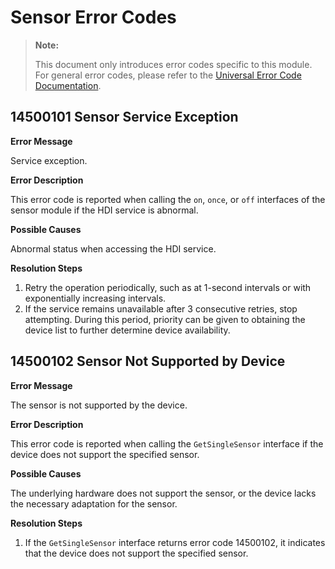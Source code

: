 # Sensor Error Codes

> **Note:**
>
> This document only introduces error codes specific to this module. For general error codes, please refer to the [Universal Error Code Documentation](cj-errorcode-universal.md).

## 14500101 Sensor Service Exception

**Error Message**

Service exception.

**Error Description**

This error code is reported when calling the `on`, `once`, or `off` interfaces of the sensor module if the HDI service is abnormal.

**Possible Causes**

Abnormal status when accessing the HDI service.

**Resolution Steps**

1. Retry the operation periodically, such as at 1-second intervals or with exponentially increasing intervals.
2. If the service remains unavailable after 3 consecutive retries, stop attempting. During this period, priority can be given to obtaining the device list to further determine device availability.

## 14500102 Sensor Not Supported by Device

**Error Message**

The sensor is not supported by the device.

**Error Description**

This error code is reported when calling the `GetSingleSensor` interface if the device does not support the specified sensor.

**Possible Causes**

The underlying hardware does not support the sensor, or the device lacks the necessary adaptation for the sensor.

**Resolution Steps**

1. If the `GetSingleSensor` interface returns error code 14500102, it indicates that the device does not support the specified sensor.